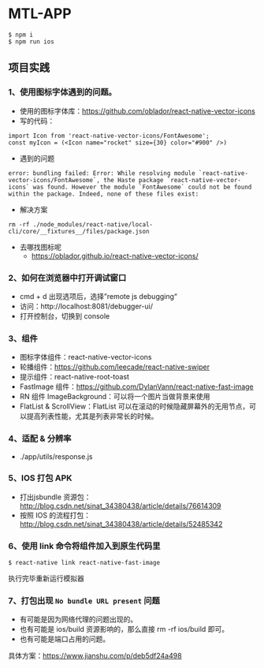 

# MTL-APP

```
$ npm i
$ npm run ios
```

## 项目实践

### 1、使用图标字体遇到的问题。

- 使用的图标字体库：https://github.com/oblador/react-native-vector-icons
- 写的代码：
```
import Icon from 'react-native-vector-icons/FontAwesome';
const myIcon = (<Icon name="rocket" size={30} color="#900" />)

```
- 遇到的问题
```
error: bundling failed: Error: While resolving module `react-native-vector-icons/FontAwesome`, the Haste package `react-native-vector-icons` was found. However the module `FontAwesome` could not be found within the package. Indeed, none of these files exist:
```
- 解决方案
```
rm -rf ./node_modules/react-native/local-cli/core/__fixtures__/files/package.json
```
- 去哪找图标呢
    - https://oblador.github.io/react-native-vector-icons/ 

### 2、如何在浏览器中打开调试窗口

- cmd + d 出现选项后，选择”remote js debugging“
- 访问：http://localhost:8081/debugger-ui/
- 打开控制台，切换到 console

### 3、组件

- 图标字体组件：react-native-vector-icons
- 轮播组件：https://github.com/leecade/react-native-swiper
- 提示组件：react-native-root-toast
- FastImage 组件：https://github.com/DylanVann/react-native-fast-image
- RN 组件 ImageBackground：可以将一个图片当做背景来使用
- FlatList & ScrollView：FlatList 可以在滚动的时候隐藏屏幕外的无用节点，可以提高列表性能，尤其是列表非常长的时候。

### 4、适配 & 分辨率

- ./app/utils/response.js

### 5、IOS 打包 APK

- 打出jsbundle 资源包：http://blog.csdn.net/sinat_34380438/article/details/76614309
- 按照 IOS 的流程打包：http://blog.csdn.net/sinat_34380438/article/details/52485342

### 6、使用 link 命令将组件加入到原生代码里

```
$ react-native link react-native-fast-image
```

执行完毕重新运行模拟器

### 7、打包出现 `No bundle URL present` 问题

- 有可能是因为网络代理的问题出现的。
- 也有可能是 ios/build 资源影响的，那么直接 rm -rf ios/build 即可。
- 也有可能是端口占用的问题。

具体方案：https://www.jianshu.com/p/deb5df24a498